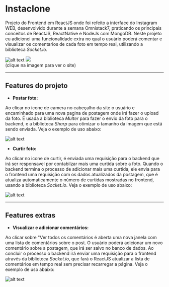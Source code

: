 # Instaclone

Projeto do Frontend em ReactJS onde foi refeito a interface do Instagram WEB, desenvolvido durante a semana Omnistack7, praticando os principais conceitos de ReactJS, ReactNative e NodeJs com MongoDB. 
Neste projeto eu adicionei uma funcionalidade extra no qual o usuário poderá comentar e visualizar os comentarios de cada foto em tempo real, utilizando a biblioteca *Socket.io*.

![alt text](https://thumbs2.imgbox.com/ed/25/KYJQGBoT_t.png)
[![](https://thumbs2.imgbox.com/ed/25/KYJQGBoT_t.png)](http://werlendev.cf/instaclone/)<br/>
(clique na imagem para ver o site)

---
## Features do projeto
- **Postar foto:**

Ao clicar no icone de camera no cabeçalho da site o usuário e encaminhado para uma nova pagina de postagem onde irá fazer o upload da foto.
É usada a biblioteca *Multer* para fazer o envio da foto para o backend, e a biblioteca *Sharp* para otimizar o tamanho da imagem que está sendo enviada. Veja o exemplo de uso abaixo:

![alt text](https://s4.gifyu.com/images/post.gif)

- **Curtir foto:**

Ao clicar no icone de curtir, é enviada uma requisição para o backend que irá ser responsavel por contabilzar mais uma curtida sobre a foto.
Quando o backend termina o processo de adicionar mais uma curtida, ele envia para o frontend uma requisição com os dados atualizados da postagem, que é atualiza automaticamente o número de curtidas mostradas no frontend, usando  a biblioteca *Socket.io*. Veja o exemplo de uso abaixo:

![alt text](https://s4.gifyu.com/images/likee58c9b7eebad4489.gif)

  ---
## Features extras

- **Visualizar e adicionar comentários:**

Ao clicar sobre "Ver todos os comentários é aberta uma nova janela com uma lista de comentários sobre o post.
O usuário poderá adicionar um novo comentário sobre a postagem, que irá ser salvo no banco de dados. Ao concluir o processo o backend irá enviar uma requisição para o frontend através da biblioteca *Socket.io*, que fará o ReactJS atualizar a lista de comentários em tempo real sem precisar recarregar a página. Veja o exemplo de uso abaixo:

![alt text](https://s4.gifyu.com/images/comment214ab9272365390d.gif)
